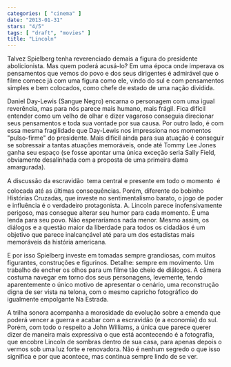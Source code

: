 ```yaml
---
categories: [ "cinema" ]
date: "2013-01-31"
stars: "4/5"
tags: [ "draft", "movies" ]
title: "Lincoln"
---
```

Talvez Spielberg tenha reverenciado demais a figura do presidente abolicionista. Mas quem poderá acusá-lo? Em uma época onde imperava os pensamentos que vemos do povo e dos seus dirigentes é admirável que o filme comece já com uma figura como ele, vindo do sul e com pensamentos simples e bem colocados, como chefe de estado de uma nação dividida.

Daniel Day-Lewis (Sangue Negro) encarna o personagem com uma igual reverência, mas para nós parece mais humano, mais frágil. Fica difícil entender como um velho de olhar e dizer vagaroso conseguia direcionar seus pensamentos e toda sua vontade por sua causa. Por outro lado, é com essa mesma fragilidade que Day-Lewis nos impressiona nos momentos "pulso-firme" do presidente. Mais difícil ainda para sua atuação é conseguir se sobressair a tantas atuações memoráveis, onde até Tommy Lee Jones ganha seu espaço (se fosse apontar uma única exceção seria Sally Field, obviamente desalinhada com a proposta de uma primeira dama amargurada).

A discussão da escravidão  tema central e presente em todo o momento  é colocada até as últimas consequências. Porém, diferente do bobinho Histórias Cruzadas, que investe no sentimentalismo barato, o jogo de poder e influência é o verdadeiro protagonista. A. Lincoln parece inofensivamente perigoso, mas consegue alterar seu humor para cada momento. É uma lenda para seu povo. Não esperaríamos nada menor. Mesmo assim, os diálogos e a questão maior da liberdade para todos os cidadãos é um objetivo que parece inalcançável até para um dos estadistas mais memoráveis da história americana.

E por isso Spielberg investe em tomadas sempre grandiosas, com muitos figurantes, construções e figurinos. Detalhe: sempre em movimento. Um trabalho de encher os olhos para um filme tão cheio de diálogos. A câmera costuma navegar em torno dos seus personagens, levemente, tendo aparentemente o único motivo de apresentar o cenário, uma reconstrução digna de ser vista na telona, com o mesmo capricho fotográfico do igualmente empolgante Na Estrada.

A trilha sonora acompanha a morosidade da evolução sobre a emenda que poderá vencer a guerra e acabar com a escravidão (e a economia) do sul. Porém, com todo o respeito a John Williams, a única que parece querer dizer de maneira mais expressiva o que está acontecendo é a fotografia, que encobre Lincoln de sombras dentro de sua casa, para apenas depois o vermos sob uma luz forte e renovadora. Não é nenhum segredo o que isso significa e por que acontece, mas continua sempre lindo de se ver.

